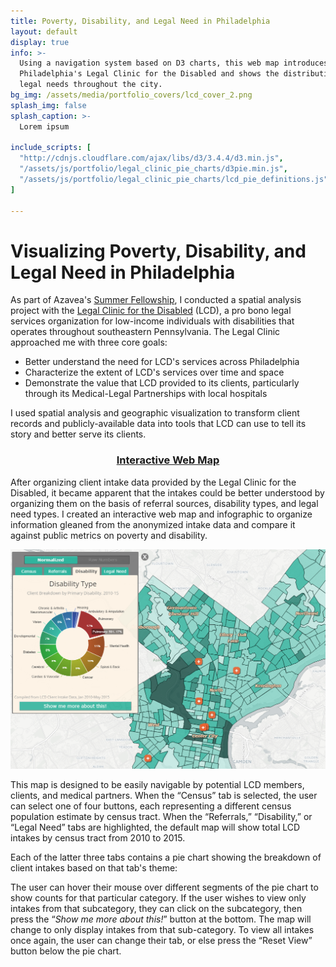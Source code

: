 ```yaml
---
title: Poverty, Disability, and Legal Need in Philadelphia
layout: default
display: true
info: >-
  Using a navigation system based on D3 charts, this web map introduces users to 
  Philadelphia's Legal Clinic for the Disabled and shows the distribution of 
  legal needs throughout the city.
bg_img: /assets/media/portfolio_covers/lcd_cover_2.png
splash_img: false
splash_caption: >-
  Lorem ipsum

include_scripts: [
  "http://cdnjs.cloudflare.com/ajax/libs/d3/3.4.4/d3.min.js",
  "/assets/js/portfolio/legal_clinic_pie_charts/d3pie.min.js",
  "/assets/js/portfolio/legal_clinic_pie_charts/lcd_pie_definitions.js"
]

---
```


# Visualizing Poverty, Disability, and Legal Need in Philadelphia

As part of Azavea's [Summer Fellowship](http://summerofmaps.org/), I conducted a spatial analysis project with the [Legal Clinic for the Disabled](http://lcdphila.org/) (LCD), a pro bono legal services organization for low-income individuals with disabilities that operates throughout southeastern Pennsylvania. The Legal Clinic approached me with three core goals:
 - Better understand the need for LCD's services across Philadelphia
 - Characterize the extent of LCD's services over time and space
 - Demonstrate the value that LCD provided to its clients, particularly through its Medical-Legal Partnerships with local hospitals
    
I used spatial analysis and geographic visualization to transform client records and publicly-available data into tools that LCD can use to tell its story and better serve its clients.

<h3 style='text-align: center;'><a href='/assets/js/portfolio/legal_clinic_webmap/'>
  Interactive Web Map
</a></h3>

After organizing client intake data provided by the Legal Clinic for the Disabled, it became apparent that the intakes could be better understood by organizing them on the basis of referral sources, disability types, and legal need types. I created an interactive web map and infographic to organize information gleaned from the anonymized intake data and compare it against public metrics on poverty and disability.

[![A screenshot from the interactive web map](/assets/media/posts/lcd_map/lcd_map_screenshot.png "A screenshot from the interactive web map")](/assets/js/portfolio/legal_clinic_webmap/)

This map is designed to be easily navigable by potential LCD members, clients, and medical partners. When the “Census” tab is selected, the user can select one of four buttons, each representing a different census population estimate by census tract. When the “Referrals,” “Disability,” or “Legal Need” tabs are highlighted, the default map will show total LCD intakes by census tract from 2010 to 2015.

Each of the latter three tabs contains a pie chart showing the breakdown of client intakes based on that tab's theme:

<div id='pie-lcd-referral' style='margin-bottom: 10px;'></div>

<div id='pie-lcd-disability' style='margin-bottom: 10px;'></div>

<div id='pie-lcd-legal-need' style='margin-bottom: 10px;'></div>

The user can hover their mouse over different segments of the pie chart to show counts for that particular category. If the user wishes to view only intakes from that subcategory, they can click on the subcategory, then press the “*Show me more about this!*” button at the bottom. The map will change to only display intakes from that sub-category. To view all intakes once again, the user can change their tab, or else press the “Reset View” button below the pie chart.
